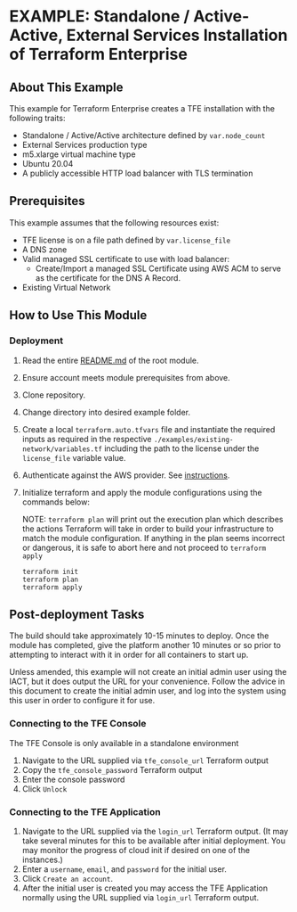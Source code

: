 # EXAMPLE: Standalone / Active-Active, External Services Installation of Terraform Enterprise

## About This Example

This example for Terraform Enterprise creates a TFE installation with the following traits:

-  Standalone / Active/Active architecture defined by `var.node_count` 
-  External Services production type
-  m5.xlarge virtual machine type
-  Ubuntu 20.04
-  A publicly accessible HTTP load balancer with TLS termination

## Prerequisites

This example assumes that the following resources exist:

- TFE license is on a file path defined by `var.license_file` 
- A DNS zone
- Valid managed SSL certificate to use with load balancer:
  - Create/Import a managed SSL Certificate using AWS ACM to serve as the certificate for the DNS A Record.
- Existing Virtual Network
  
## How to Use This Module

### Deployment

 1. Read the entire [README.md](../../README.md) of the root module.
 2. Ensure account meets module prerequisites from above.
 3. Clone repository.
 4. Change directory into desired example folder.
 5. Create a local `terraform.auto.tfvars` file and instantiate the required inputs as required in the respective `./examples/existing-network/variables.tf` including the path to the license under the `license_file` variable value.
 6. Authenticate against the AWS provider. See [instructions](https://registry.terraform.io/providers/hashicorp/aws/latest/docs#authentication-and-configuration).
 7. Initialize terraform and apply the module configurations using the commands below:

    NOTE: `terraform plan` will print out the execution plan which describes the actions Terraform will take in order to build your infrastructure to match the module configuration. If anything in the plan seems incorrect or dangerous, it is safe to abort here and not proceed to `terraform apply`

    ```
    terraform init
    terraform plan
    terraform apply
    ```

## Post-deployment Tasks

The build should take approximately 10-15 minutes to deploy. Once the module has completed, give the platform another 10 minutes or so prior to attempting to interact with it in order for all containers to start up.

Unless amended, this example will not create an initial admin user using the IACT, but it does output the URL for your convenience. Follow the advice in this document to create the initial admin user, and log into the system using this user in order to configure it for use.

### Connecting to the TFE Console

The TFE Console is only available in a standalone environment

1. Navigate to the URL supplied via `tfe_console_url` Terraform output
2. Copy the `tfe_console_password` Terraform output
3. Enter the console password
4. Click `Unlock`

### Connecting to the TFE Application

1. Navigate to the URL supplied via the `login_url` Terraform output. (It may take several minutes for this to be available after initial deployment. You may monitor the progress of cloud init if desired on one of the instances.)
2. Enter a `username`, `email`, and `password` for the initial user.
3. Click `Create an account`.
4. After the initial user is created you may access the TFE Application normally using the URL supplied via `login_url` Terraform output.